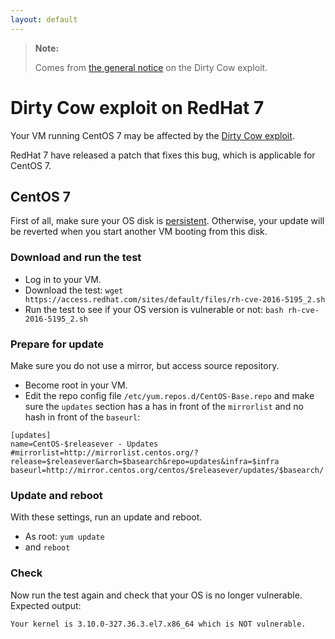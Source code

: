 ```yaml
---
layout: default
---
```


> **Note:**
>
> Comes from [the general notice](dirtycow) on the Dirty Cow exploit.

# Dirty Cow exploit on RedHat 7

Your VM running CentOS 7 may be affected by the [Dirty Cow exploit](dirtycow).

RedHat 7 have released a patch that fixes this bug, which is applicable for CentOS 7.

## CentOS 7

First of all, make sure your OS disk is [persistent](../image_persistence).
Otherwise, your update will be reverted when you start another VM booting from this disk.

### Download and run the test

- Log in to your VM.
- Download the test: 
  `wget https://access.redhat.com/sites/default/files/rh-cve-2016-5195_2.sh`
- Run the test to see if your OS version is vulnerable or not:
  `bash rh-cve-2016-5195_2.sh`

### Prepare for update

Make sure you do not use a mirror, but access source repository.

- Become root in your VM.
- Edit the repo config file `/etc/yum.repos.d/CentOS-Base.repo` and make sure the `updates` section has a has in front of the `mirrorlist` and no hash in front of the `baseurl`:

```
[updates]
name=CentOS-$releasever - Updates
#mirrorlist=http://mirrorlist.centos.org/?release=$releasever&arch=$basearch&repo=updates&infra=$infra
baseurl=http://mirror.centos.org/centos/$releasever/updates/$basearch/
```

### Update and reboot

With these settings, run an update and reboot.

- As root: `yum update`
- and `reboot`

### Check

Now run the test again and check that your OS is no longer vulnerable.
Expected output:

```
Your kernel is 3.10.0-327.36.3.el7.x86_64 which is NOT vulnerable.
```
